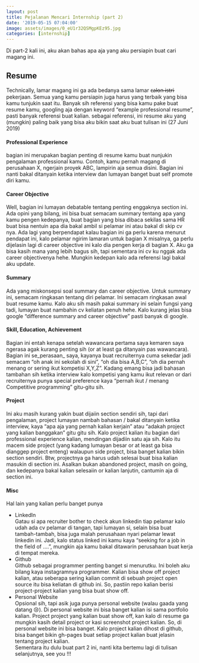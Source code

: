 ```yaml
---
layout: post
title: Pejalanan Mencari Internship (part 2)
date: '2019-05-15 07:04:00'
image: assets/images/0_eU1r32QSMgpKEz95.jpg
categories: [internship]
---
```


Di part-2 kali ini, aku akan bahas apa aja yang aku persiapin buat cari magang ini.

## Resume

Technically, lamar magang ini ga ada bedanya sama lamar c̶a̶l̶o̶n̶ ̶i̶s̶t̶r̶i pekerjaan. Semua yang kamu persiapin juga harus yang terbaik yang bisa kamu tunjukin saat itu. Banyak sih referensi yang bisa kamu pake buat resume kamu, googling aja dengan keyword “example professional resume”, pasti banyak referensi buat kalian. sebagai referensi, ini resume aku yang (mungkin) paling baik yang bisa aku bikin saat aku buat tulisan ini (27 Juni 2019)

#### Professional Experience

bagian ini merupakan bagian penting di resume kamu buat nunjukin pengalaman professional kamu. Contoh, kamu pernah magang di perusahaan X, ngerjain proyek ABC, lampirin aja semua disini. Bagian ini nanti bakal ditanyain ketika interview dan lumayan banget buat self promote diri kamu.

#### Career Objective

Well, bagian ini lumayan debatable tentang penting enggaknya section ini. Ada opini yang bilang, ini bisa buat semacam summary tentang apa yang kamu pengen kedepanya, buat bagian yang bisa dibaca sekilas sama HR buat bisa nentuin apa dia bakal ambil si pelamar ini atau bakal di skip cv nya. Ada lagi yang berpendapat kalau bagian ini ga perlu karena menurut pendapat ini, kalo pelamar ngirim lamaran untuk bagian X misalnya, ga perlu dijelasin lagi di career objective ini kalo dia pengen kerja di bagian X. Aku ga bisa kasih mana yang lebih bagus sih, tapi sementara ini cv ku nggak ada career objectivenya hehe. Mungkin kedepan kalo ada referensi lagi bakal aku update.

#### Summary

Ada yang miskonsepsi soal summary dan career objective. Untuk summary ini, semacam ringkasan tentang diri pelamar. Ini semacam ringkasan awal buat resume kamu. Kalo aku sih masih pakai summary ini selain fungsi yang tadi, lumayan buat nambahin cv keliatan penuh hehe. Kalo kurang jelas bisa google “difference summary and career objective” pasti banyak di google.

#### Skill, Education, Achievement

Bagian ini entah kenapa setelah wawancara pertama saya kemaren saya ngerasa agak kurang penting sih (or at least ga ditanyain pas wawancara). Bagian ini se_perasaan_ saya, kayanya buat recruiternya cuma sekedar jadi semacam “oh anak ini sekolah di sini”, “oh dia bisa A,B,C”, “oh dia pernah menang or sering ikut kompetisi X,Y,Z”. Kadang emang bisa jadi bahasan tambahan sih ketika interview kalo kompetisi yang kamu ikut relevan or dari recruiternya punya special preference kaya “pernah ikut / menang Competitive programming” gitu-gitu sih.

#### Project

Ini aku masih kurang yakin buat dijaiin section sendiri sih, tapi dari pengalaman, project lumayan nambah bahasan / bakal ditanyain ketika interview, kaya “apa aja yang pernah kalian kerjain” atau “adakah project yang kalian banggakan” gitu gitu sih. Kalo project kalian itu bagian dari professional experience kalian, mendingan dijadiin satu aja sih. Kalo itu macem side project (yang kadang lumayan besar or at least ga bisa dianggep project enteng) walaupun side project, bisa banget kalian bikin section sendiri. Btw, projectnya ga harus udah selesai buat bisa kalian masukin di section ini. Asalkan bukan abandoned project, masih on going, dan kedepanya bakal kalian selesaiin or kalian lanjutin, cantumin aja di section ini.

#### Misc

Hal lain yang kalian perlu banget punya

- LinkedIn  
Gatau si apa recruiter bother to check akun linkedin tiap pelamar kalo udah ada cv pelamar di tangan, tapi lumayan si, selain bisa buat tambah-tambah, bisa juga malah perusahaan nyari pelamar lewat linkedin ini. Jadi, kalo status linked ini kamu kaya “seeking for a job in the field of ….”, mungkin aja kamu bakal ditawarin perusahaan buat kerja di tempat mereka.
- Github  
Github sebagai programmer penting banget si menurutku. Ini boleh aku bilang kaya instagramnya programmer. Kalian bisa show off project kalian, atau seberapa sering kalian commit di sebuah project open source itu bisa keliatan di github ini. So, pastiin repo kalian berisi project-project kalian yang bisa buat show off.
- Personal Website  
Opsional sih, tapi asik juga punya personal website (walau gaada yang datang 😢). Di personal website ini bisa banget kalian isi sama portfolio kalian. Project project yang kalian buat show off, kan kalo di resume ga mungkin kasih detail project or kasi screenshot project kalian. So, di personal website ini bisa banget. Kalo project kalian dihost di github, bisa banget bikin gh-pages buat setiap project kalian buat jelasin tentang project kalian.  
Sementara itu dulu buat part 2 ini, nanti kita bertemu lagi di tulisan selanjutnya, see you !!!
